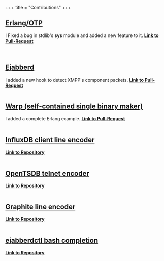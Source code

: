 +++
title = "Contributions"
+++

## [Erlang/OTP](http://erlang.org)
I Fixed a bug in stdlib's **sys** module and added a new feature to it. [**Link to Pull-Request**](https://github.com/erlang/otp/commit/eefcc985530acbd5cc4c97b6e4f537492fd61622)  
<br/>
<br/>


## [Ejabberd](https://ejabberd.im)
I added a new hook to detect XMPP's component packets. [**Link to Pull-Request**](https://github.com/processone/ejabberd/commit/7b3d26992b492063d6a6c2af3c595934d681accc) 
<br/>
<br/>


## [Warp (self-contained single binary maker)](https://github.com/dgiagio/warp)
I added a complete Erlang example. [**Link to Pull-Request**](https://github.com/dgiagio/warp/commit/bb2364dc9de3739fe96d1e1aa8bb941060ed4aba)
<br/>
<br/>


## [InfluxDB client line encoder](https://docs.influxdata.com/influxdb/v1.7/tools/api_client_libraries/#erlang)
[**Link to Repository**](https://github.com/emeter/influxdb_encoderl)
<br/>
<br/>


## [OpenTSDB telnet encoder](http://opentsdb.net/docs/build/html/api_telnet/put.html)
[**Link to Repository**](https://github.com/emeter/opentsdb_encoderl)
<br/>
<br/>


## [Graphite line encoder](https://graphite.readthedocs.io/en/latest/feeding-carbon.html#the-plaintext-protocol)
[**Link to Repository**](https://github.com/emeter/graphite_encoderl)
<br/>
<br/>


## [ejabberdctl bash completion](https://docs.ejabberd.im/admin/ejabberdctl/)
[**Link to Repository**](https://github.com/Pouriya-Jahanbakhsh/ejabberdctl_bash_completion)
<br/>
<br/>
